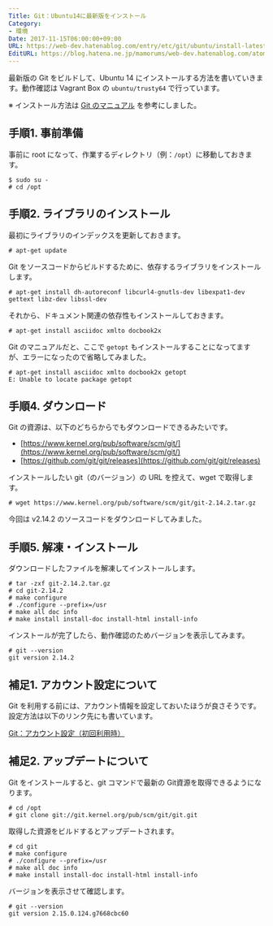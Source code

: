 ```yaml
---
Title: Git：Ubuntu14に最新版をインストール
Category:
- 環境
Date: 2017-11-15T06:00:00+09:00
URL: https://web-dev.hatenablog.com/entry/etc/git/ubuntu/install-latest-git
EditURL: https://blog.hatena.ne.jp/mamorums/web-dev.hatenablog.com/atom/entry/8599973812316416575
---
```


最新版の Git をビルドして、Ubuntu 14 にインストールする方法を書いていきます。動作確認は Vagrant Box の `ubuntu/trusty64` で行っています。

※ インストール方法は [Git のマニュアル](https://git-scm.com/book/en/v2/Getting-Started-Installing-Git) を参考にしました。


## 手順1. 事前準備
事前に root になって、作業するディレクトリ（例：`/opt`）に移動しておきます。

```
$ sudo su -
# cd /opt
```


## 手順2. ライブラリのインストール
最初にライブラリのインデックスを更新しておきます。

```
# apt-get update
```

Git をソースコードからビルドするために、依存するライブラリをインストールします。

```
# apt-get install dh-autoreconf libcurl4-gnutls-dev libexpat1-dev gettext libz-dev libssl-dev
```

それから、ドキュメント関連の依存性もインストールしておきます。

```
# apt-get install asciidoc xmlto docbook2x
```

Git のマニュアルだと、ここで `getopt` もインストールすることになってますが、エラーになったので省略してみました。

```
# apt-get install asciidoc xmlto docbook2x getopt
E: Unable to locate package getopt
```


## 手順4. ダウンロード
Git の資源は、以下のどちらからでもダウンロードできるみたいです。

- [https://www.kernel.org/pub/software/scm/git/](https://www.kernel.org/pub/software/scm/git/)
- [https://github.com/git/git/releases](https://github.com/git/git/releases)

インストールしたい git（のバージョン）の URL を控えて、wget で取得します。

```
# wget https://www.kernel.org/pub/software/scm/git/git-2.14.2.tar.gz
```

今回は v2.14.2 のソースコードをダウンロードしてみました。


## 手順5. 解凍・インストール
ダウンロードしたファイルを解凍してインストールします。

```
# tar -zxf git-2.14.2.tar.gz
# cd git-2.14.2
# make configure
# ./configure --prefix=/usr
# make all doc info
# make install install-doc install-html install-info
```

インストールが完了したら、動作確認のためバージョンを表示してみます。

```
# git --version
git version 2.14.2
```

## 補足1. アカウント設定について
Git を利用する前には、アカウント情報を設定しておいたほうが良さそうです。設定方法は以下のリンク先にも書いています。

[Git：アカウント設定（初回利用時）](/entry/etc/git/set-account)


## 補足2. アップデートについて
Git をインストールすると、git コマンドで最新の Git資源を取得できるようになります。

```
# cd /opt
# git clone git://git.kernel.org/pub/scm/git/git.git
```

取得した資源をビルドするとアップデートされます。

```
# cd git
# make configure
# ./configure --prefix=/usr
# make all doc info
# make install install-doc install-html install-info
```

バージョンを表示させて確認します。

```
# git --version
git version 2.15.0.124.g7668cbc60
```
